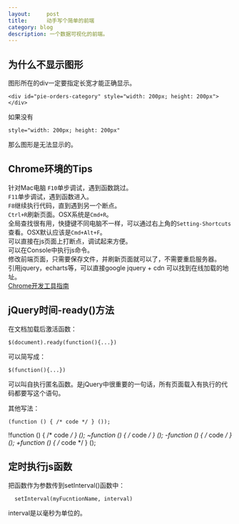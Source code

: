 ```yaml
---
layout:     post
title:      动手写个简单的前端
category: blog
description: 一个数据可视化的前端。
---
```


## 为什么不显示图形   
图形所在的div一定要指定长宽才能正确显示。   
	
	<div id="pie-orders-category" style="width: 200px; height: 200px"></div> 
	
如果没有

	style="width: 200px; height: 200px"  
	
那么图形是无法显示的。

## Chrome环境的Tips   
针对Mac电脑
`F10`单步调试，遇到函数跳过。   
`F11`单步调试，遇到函数进入。  
`F8`继续执行代码，直到遇到另一个断点。  
`Ctrl+R`刷新页面。OSX系统是`Cmd+R`。   
全局查找很有用，快捷键不同电脑不一样，可以通过右上角的`Setting-Shortcuts`查看。OSX默认应该是`Cmd+Alt+F`。   
可以直接在js页面上打断点，调试起来方便。    
可以在Console中执行js命令。   
修改前端页面，只需要保存文件，并刷新页面就可以了，不需要重启服务器。   
引用jquery，echarts等，可以直接google jquery + cdn 可以找到在线加载的地址。    
[Chrome开发工具指南](http://wiki.jikexueyuan.com/project/chrome-devtools/debugging-javascript.html)

## jQuery时间-ready()方法   
在文档加载后激活函数：    

	$(document).ready(function(){...})    
	
可以简写成：   

	$(function(){...})

可以叫自执行匿名函数。是jQuery中很重要的一句话，所有页面载入有执行的代码都要写这个语句。   

其他写法：  

	(function () { /* code */ } ()); 
!function () { /* code */ } ();
~function () { /* code */ } ();
-function () { /* code */ } ();
+function () { /* code */ } ();    


## 定时执行js函数  
把函数作为参数传到setInterval()函数中： 

	  setInterval(myFucntionName, interval)
	 
interval是以毫秒为单位的。     








